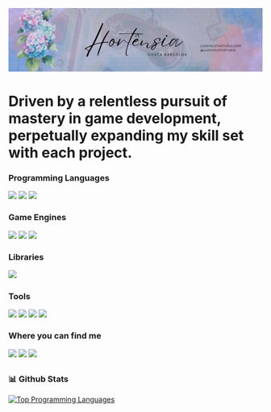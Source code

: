![capa-github](BannerHortensia.png)
 
 # Driven by a relentless pursuit of mastery in game development, perpetually expanding my skill set with each project.
 
 ### Programming Languages
 [<img src="https://img.shields.io/badge/C%23-239120?style=for-the-badge&logo=c-sharp&logoColor=white" />]()
 [<img src="https://img.shields.io/badge/C%2B%2B-00599C?style=for-the-badge&logo=c%2B%2B&logoColor=white" />]()
 [<img src="https://img.shields.io/badge/Python-FFD43B?style=for-the-badge&logo=python&logoColor=blue" /> ]()

 ### Game Engines
 [<img src="https://img.shields.io/badge/-Unreal%20Engine-313131?style=for-the-badge&logo=unreal-engine&logoColor=white" />]()
 [<img src="https://img.shields.io/badge/Unity-100000?style=for-the-badge&logo=unity&logoColor=white" />]()
 [<img src="https://img.shields.io/badge/Godot-478CBF?style=for-the-badge&logo=GodotEngine&logoColor=white"/>]()
 
 ### Libraries
 [<img src="https://img.shields.io/badge/scikit_learn-F7931E?style=for-the-badge&logo=scikit-learn&logoColor=white" />]()
 
 ### Tools
 [<img src="https://img.shields.io/badge/Notion-000000?style=for-the-badge&logo=notion&logoColor=white" />]()
 [<img src="https://img.shields.io/badge/Trello-0052CC?style=for-the-badge&logo=trello&logoColor=white" />]()
 [<img src="https://img.shields.io/badge/Jira-0052CC?style=for-the-badge&logo=Jira&logoColor=white" />]()
 [<img src="https://img.shields.io/badge/Overleaf-47A141?style=for-the-badge&logo=Overleaf&logoColor=white" />]()
 
 ### Where you can find me
 [<img src="https://img.shields.io/badge/LinkedIn-0077B5?style=for-the-badge&logo=linkedin&logoColor=white" />](https://www.linkedin.com/in/hortensia-costa-barcelos/?locale=en_US)
 [<img src="https://img.shields.io/badge/Wordpress-21759B?style=for-the-badge&logo=wordpress&logoColor=white" />](http://www.luckyslothstudio.com/)
 [<img src="https://img.shields.io/badge/Itch.io-FA5C5C?style=for-the-badge&logo=itchdotio&logoColor=white" />](https://luckyslothstudio.itch.io/)

##
 
 ### 📊 Github Stats
[![Top Programming Languages](https://github-readme-stats.vercel.app/api/top-langs/?username=hcb13&exclude_repo=Hortensia,devassessment&hide=hlsl,ShaderLab&theme=tokyonight&count_private=true)](https://github.com/hcb13/github-readme-stats)

